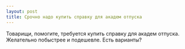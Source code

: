 ```yaml
---
layout: post 
title: Срочно надо купить справку для академ отпуска 
--- 
```

Товарищи, помогите, требуется купить справку для академ отпуска. Желательно побыстрее и подешевле. Есть варианты?